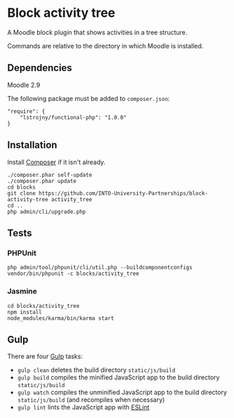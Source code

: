 # Block activity tree

A Moodle block plugin that shows activities in a tree structure.

Commands are relative to the directory in which Moodle is installed.

## Dependencies

Moodle 2.9

The following package must be added to `composer.json`:

    "require": {
        "lstrojny/functional-php": "1.0.0"
    }

## Installation

Install [Composer](https://getcomposer.org/download/) if it isn't already.

    ./composer.phar self-update
    ./composer.phar update
    cd blocks
    git clone https://github.com/INTO-University-Partnerships/block-activity-tree activity_tree
    cd ..
    php admin/cli/upgrade.php

## Tests

### PHPUnit

    php admin/tool/phpunit/cli/util.php --buildcomponentconfigs
    vendor/bin/phpunit -c blocks/activity_tree

### Jasmine

    cd blocks/activity_tree
    npm install
    node_modules/karma/bin/karma start

## Gulp

There are four [Gulp](http://gulpjs.com/) tasks:

* `gulp clean` deletes the build directory `static/js/build`
* `gulp build` compiles the minified JavaScript app to the build directory `static/js/build`
* `gulp watch` compiles the unminified JavaScript app to the build directory `static/js/build` (and recompiles when necessary)
* `gulp lint` lints the JavaScript app with [ESLint](http://eslint.org/)
